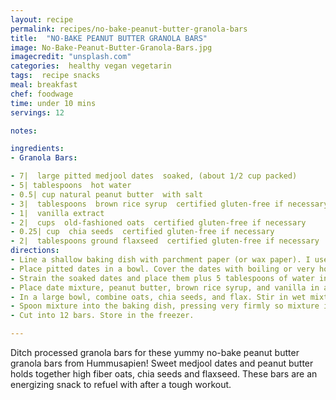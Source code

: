 ```yaml
---
layout: recipe
permalink: recipes/no-bake-peanut-butter-granola-bars
title:  "NO-BAKE PEANUT BUTTER GRANOLA BARS"
image: No-Bake-Peanut-Butter-Granola-Bars.jpg
imagecredit: "unsplash.com"
categories:  healthy vegan vegetarin
tags:  recipe snacks
meal: breakfast
chef: foodwage
time: under 10 mins
servings: 12

notes:

ingredients:
- Granola Bars:

- 7|  large pitted medjool dates  soaked, (about 1/2 cup packed)
- 5| tablespoons  hot water
- 0.5| cup natural peanut butter  with salt
- 3|  tablespoons  brown rice syrup  certified gluten-free if necessary; can also substitute with honey
- 1|  vanilla extract
- 2|  cups  old-fashioned oats  certified gluten-free if necessary
- 0.25| cup  chia seeds  certified gluten-free if necessary
- 2|  tablespoons ground flaxseed  certified gluten-free if necessary
directions:
- Line a shallow baking dish with parchment paper (or wax paper). I used a 7 inch x 11 inch glass dish.
- Place pitted dates in a bowl. Cover the dates with boiling or very hot water (I used my tea kettle) until full submerged. Allow them to soak for at least 10 minutes.
- Strain the soaked dates and place them plus 5 tablespoons of water in a blender. Blend until combined. The mixture will be very thick.
- Place date mixture, peanut butter, brown rice syrup, and vanilla in a small saucepan over medium heat. Stir until well-combined and heated through.
- In a large bowl, combine oats, chia seeds, and flax. Stir in wet mixture until combined.
- Spoon mixture into the baking dish, pressing very firmly so mixture is evenly spread throughout pan. It should be very compact. Place another piece of parchment paper on top and press down firmly. Remove top piece of parchment and freeze bars for at least 2 hours.
- Cut into 12 bars. Store in the freezer.

---
```


Ditch processed granola bars for these yummy no-bake peanut butter granola bars from Hummusapien! Sweet medjool dates and peanut butter holds together high fiber oats, chia seeds and flaxseed. These bars are an energizing snack to refuel with after a tough workout.